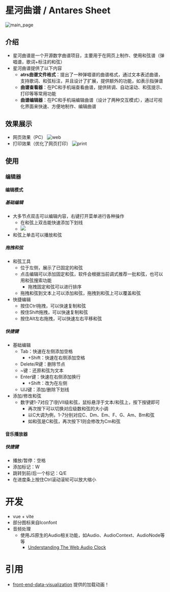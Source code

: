 # 星河曲谱 / Antares Sheet
![main_page](./images/main_page.jpg)

## 介绍
- 星河曲谱是一个开源数字曲谱项目，主要用于在网页上制作、使用和弦谱（弹唱谱，歌词+标注的和弦）
- 星河曲谱提供了以下内容
  - **atrs曲谱文件格式**：提出了一种弹唱谱的曲谱格式，通过文本表述曲谱，支持歌词、和弦标注，并且设计了扩展，提供额外的功能，如表示指弹谱
  - **曲谱查看器**：在PC和手机端查看曲谱，提供转调、自动滚动、和弦提示、打印等等常用功能
  - **曲谱编辑器**：在PC和手机端编辑曲谱（设计了两种交互模式），通过可视化界面来快速、方便地制作、编辑曲谱

## 效果展示
- 网页效果（PC）
![web](./images/web.jpg)
- 打印效果（优化了网页打印）
![print](./images/print.jpg)

## 使用
### 编辑器
#### 编辑模式
##### 基础编辑
- 大多节点双击可以编辑内容，右键打开菜单进行各种操作
  - 在和弦上双击能快速添加下划线
  - ![](./images/context_menu.jpg)
- 和弦上单击可以播放和弦

##### 拖拽和弦
- 和弦工具
  - 位于左侧，展示了已固定的和弦
  - 点击编辑可以添加固定和弦，软件会根据当前调式推荐一批和弦，也可以用和弦搜索功能
    - 拖拽固定和弦可以进行排序
  - 拖拽和弦到文本上可以添加和弦，拖拽到和弦上可以覆盖和弦
- 快捷编辑
  - 按住Ctrl拖拽，可以快速复制和弦
  - 按住Shift拖拽，可以快速复制和弦
  - 按住Alt左右拖拽，可以快速左右平移和弦

##### 快捷键
- 基础编辑
  - Tab：快速在左侧添加空格
    - +Shift：快速在右侧添加空格
  - Delete/R键：删除节点
  - ~键：还原和弦为文本
  - Enter键：快速在右侧添加换行
    - +Shift：改为在左侧
  - U/J键：添加/删除下划线
- 添加/修改和弦
  - 数字键1-7对应了I到VII级和弦，鼠标悬浮于文本/和弦上，按下按键即可
    - 再次按下可以切换对应级数和弦的大小调
    - 以C大调为例，1-7分别对应C、Dm、Em、F、G、Am、Bm和弦
    - 如和弦是C和弦，再次按下1则会修改为Cm和弦

#### 音乐播放器
##### 快捷键
- 播放/暂停：空格
- 添加标记：W
- 跳转到前/后一个标记：Q/E
- 在进度条上按住Ctrl滚动滚轮可以放大缩小
    
# 开发
- vue + vite
- 部分图标来自Iconfont
- 音频处理
  - 使用JS原生的Audio相关功能，如Audio、AudioContext、AudioNode等等
    - [Understanding The Web Audio Clock](https://sonoport.github.io/web-audio-clock.html)

# 引用
- [front-end-data-visualization](https://gitee.com/k21vin/front-end-data-visualization) 提供的加载动画！